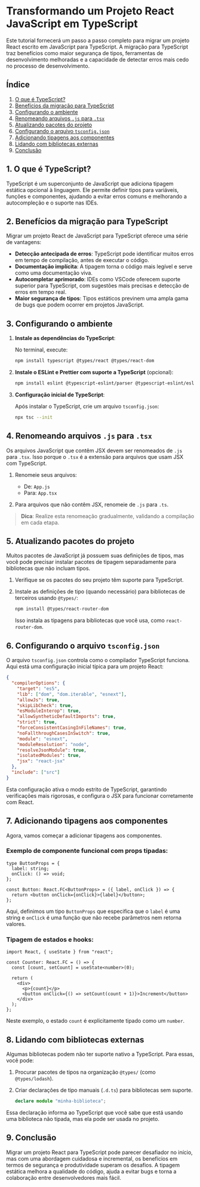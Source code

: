 # Transformando um Projeto React JavaScript em TypeScript

Este tutorial fornecerá um passo a passo completo para migrar um projeto React escrito em JavaScript para TypeScript. A migração para TypeScript traz benefícios como maior segurança de tipos, ferramentas de desenvolvimento melhoradas e a capacidade de detectar erros mais cedo no processo de desenvolvimento.

## Índice

1. [O que é TypeScript?](#o-que-e-typescript)
2. [Benefícios da migração para TypeScript](#beneficios-da-migracao)
3. [Configurando o ambiente](#configurando-o-ambiente)
4. [Renomeando arquivos `.js` para `.tsx`](#renomeando-arquivos)
5. [Atualizando pacotes do projeto](#atualizando-pacotes)
6. [Configurando o arquivo `tsconfig.json`](#configurando-tsconfig)
7. [Adicionando tipagens aos componentes](#adicionando-tipagens)
8. [Lidando com bibliotecas externas](#bibliotecas-externas)
9. [Conclusão](#conclusao)

## 1. O que é TypeScript? <a name="o-que-e-typescript"></a>

TypeScript é um superconjunto de JavaScript que adiciona tipagem estática opcional à linguagem. Ele permite definir tipos para variáveis, funções e componentes, ajudando a evitar erros comuns e melhorando a autocompleção e o suporte nas IDEs.

## 2. Benefícios da migração para TypeScript <a name="beneficios-da-migracao"></a>

Migrar um projeto React de JavaScript para TypeScript oferece uma série de vantagens:

- **Detecção antecipada de erros**: TypeScript pode identificar muitos erros em tempo de compilação, antes de executar o código.
- **Documentação implícita**: A tipagem torna o código mais legível e serve como uma documentação viva.
- **Autocompletar aprimorado**: IDEs como VSCode oferecem suporte superior para TypeScript, com sugestões mais precisas e detecção de erros em tempo real.
- **Maior segurança de tipos**: Tipos estáticos previnem uma ampla gama de bugs que podem ocorrer em projetos JavaScript.

## 3. Configurando o ambiente <a name="configurando-o-ambiente"></a>

1. **Instale as dependências do TypeScript**:

   No terminal, execute:

   ```bash
   npm install typescript @types/react @types/react-dom
   ```

2. **Instale o ESLint e Prettier com suporte a TypeScript** (opcional):

   ```bash
   npm install eslint @typescript-eslint/parser @typescript-eslint/eslint-plugin prettier eslint-config-prettier eslint-plugin-prettier --save-dev
   ```

3. **Configuração inicial de TypeScript**:

   Após instalar o TypeScript, crie um arquivo `tsconfig.json`:

   ```bash
   npx tsc --init
   ```

## 4. Renomeando arquivos `.js` para `.tsx` <a name="renomeando-arquivos"></a>

Os arquivos JavaScript que contêm JSX devem ser renomeados de `.js` para `.tsx`. Isso porque o `.tsx` é a extensão para arquivos que usam JSX com TypeScript.

1. Renomeie seus arquivos:

   - De: `App.js`
   - Para: `App.tsx`

2. Para arquivos que não contêm JSX, renomeie de `.js` para `.ts`.

> **Dica**: Realize esta renomeação gradualmente, validando a compilação em cada etapa.

## 5. Atualizando pacotes do projeto <a name="atualizando-pacotes"></a>

Muitos pacotes de JavaScript já possuem suas definições de tipos, mas você pode precisar instalar pacotes de tipagem separadamente para bibliotecas que não incluam tipos.

1. Verifique se os pacotes do seu projeto têm suporte para TypeScript.
2. Instale as definições de tipo (quando necessário) para bibliotecas de terceiros usando `@types/`:

   ```bash
   npm install @types/react-router-dom
   ```

   Isso instala as tipagens para bibliotecas que você usa, como `react-router-dom`.

## 6. Configurando o arquivo `tsconfig.json` <a name="configurando-tsconfig"></a>

O arquivo `tsconfig.json` controla como o compilador TypeScript funciona. Aqui está uma configuração inicial típica para um projeto React:

```json
{
  "compilerOptions": {
    "target": "es5",
    "lib": ["dom", "dom.iterable", "esnext"],
    "allowJs": true,
    "skipLibCheck": true,
    "esModuleInterop": true,
    "allowSyntheticDefaultImports": true,
    "strict": true,
    "forceConsistentCasingInFileNames": true,
    "noFallthroughCasesInSwitch": true,
    "module": "esnext",
    "moduleResolution": "node",
    "resolveJsonModule": true,
    "isolatedModules": true,
    "jsx": "react-jsx"
  },
  "include": ["src"]
}
```

Esta configuração ativa o modo estrito de TypeScript, garantindo verificações mais rigorosas, e configura o JSX para funcionar corretamente com React.

## 7. Adicionando tipagens aos componentes <a name="adicionando-tipagens"></a>

Agora, vamos começar a adicionar tipagens aos componentes.

### Exemplo de componente funcional com props tipadas:

```tsx
type ButtonProps = {
  label: string;
  onClick: () => void;
};

const Button: React.FC<ButtonProps> = ({ label, onClick }) => {
  return <button onClick={onClick}>{label}</button>;
};
```

Aqui, definimos um tipo `ButtonProps` que especifica que o `label` é uma string e `onClick` é uma função que não recebe parâmetros nem retorna valores.

### Tipagem de estados e hooks:

```tsx
import React, { useState } from "react";

const Counter: React.FC = () => {
  const [count, setCount] = useState<number>(0);

  return (
    <div>
      <p>{count}</p>
      <button onClick={() => setCount(count + 1)}>Increment</button>
    </div>
  );
};
```

Neste exemplo, o estado `count` é explicitamente tipado como um `number`.

## 8. Lidando com bibliotecas externas <a name="bibliotecas-externas"></a>

Algumas bibliotecas podem não ter suporte nativo a TypeScript. Para essas, você pode:

1. Procurar pacotes de tipos na organização `@types/` (como `@types/lodash`).
2. Criar declarações de tipo manuais (`.d.ts`) para bibliotecas sem suporte.

   ```ts
   declare module "minha-biblioteca";
   ```

Essa declaração informa ao TypeScript que você sabe que está usando uma biblioteca não tipada, mas ela pode ser usada no projeto.

## 9. Conclusão <a name="conclusao"></a>

Migrar um projeto React para TypeScript pode parecer desafiador no início, mas com uma abordagem cuidadosa e incremental, os benefícios em termos de segurança e produtividade superam os desafios. A tipagem estática melhora a qualidade do código, ajuda a evitar bugs e torna a colaboração entre desenvolvedores mais fácil.
